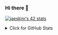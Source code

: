 ### Hi there 👋

[![jaeskim's 42 stats](https://badge42.herokuapp.com/api/stats/kaye)](https://github.com/JaeSeoKim/badge42)
    
<details>
<summary>Click for GitHub Stats</summary>
<img alt = "GitHub Stats" src="https://github-readme-stats.vercel.app/api?username=kev-ye&show_icons=true&hide=issues&icon_color=000000&hide_border=true&title_color=5391FE&text_color=555">
<br>
<img alt = "Top Language" src="https://github-readme-stats.vercel.app/api/top-langs/?username=kev-ye&hide=html,&hide_border=true&title_color=5391FE&text_color=555"
</details>
